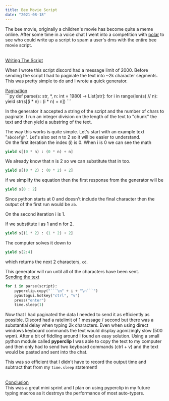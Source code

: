 ```yaml
---
title: Bee Movie Script
date: "2021-08-18"
---
```


The bee movie, originally a children's movie has become quite a meme online. After some time in a voice chat I went into a competition with <a href="https://polar.blue">polar</a> to see who could write up a script to spam a user's dms with the entire bee movie script.

<br/>
<a class="text-3xl text-bold" href="#">
Writing The Script
</a>
<br/>

When I wrote this script discord had a message limit of 2000. Before sending the script I had to paginate the text into ~2k character segments. This was pretty simple to do and I wrote a quick generator.
<br/>

<a class="text-2xl text-bold" href="#">
Pagination
</a>
<br/>
```py
def parse(s: str, *, n: int = 1980) -> List[str]:
    for i in range(len(s) // n):
        yield str(s[(i * n) : (i * n) + n])
```

In the generator it accepted a string of the script and the number of chars to paginate. I run an integer division on the length of the text to "chunk" the text and then yield a substring of the text.

The way this works is quite simple. Let's start with an example text "`abcdefgh`". Let's also set n to 2 so it will be easier to understand.
<br/>
On the first iteration the index (i) is 0. When i is 0 we can see the math

```py
yield s[(0 * n) : (0 * n) + n]
```

We already know that n is 2 so we can substitute that in too.

```py
yield s[(0 * 2) : (0 * 2) + 2]
```

if we simplify the equation then the first response from the generator will be

```py
yield s[0 : 2]
```

Since python starts at 0 and doesn't include the final character then the output of the first run would be `ab`.

On the second iteration i is 1.

If we substitute i as 1 and n for 2.

```py
yield s[(1 * 2) : (1 * 2) + 2]
```

The computer solves it down to

```py
yield s[2:4]
```

which returns the next 2 characters, `cd`.

This generator will run until all of the characters have been sent.
<br/>
<a class="text-2xl text-bold" href="#">
Sending the text
</a>

````py
for i in parse(script):
    pyperclip.copy("```\n" + i + "\n```")
    pyautogui.hotkey("ctrl", "v")
    press("enter")
    time.sleep(1)
````

Now that I had paginated the data I needed to send it as efficiently as possible. Discord had a ratelimit of 1 message / second but there was a substantial delay when typing 2k characters. Even when using direct windows keyboard commands the text would display agonizingly slow (500 wpm). After a bit of fiddling around I found an easy solution. Using a small python module called **pyperclip** I was able to copy the text to my computer and then only had to send two keyboard commands (ctrl + v) and the text would be pasted and sent into the chat.

This was so efficient that I didn't have to record the output time and subtract that from my `time.sleep` statement!

<br/>
<a class="text-3xl text-bold" href="#">
Conclusion
</a>

<br/>
This was a great mini sprint and I plan on using pyperclip in my future typing macros as it destroys the performance of most auto-typers.
